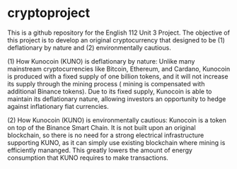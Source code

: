 # cryptoproject

This is a github repository for the English 112 Unit 3 Project. The objective of this project is to develop an original cryptocurrency that designed to be (1) deflationary by nature and (2) environmentally cautious. 

(1) How Kunocoin (KUNO) is deflationary by nature:
Unlike many mainstream cryptocurrencies like Bitcoin, Ethereum, and Cardano, Kunocoin is produced with a fixed supply of one billion tokens, and it will not increase its supply through the mining process ( mining is compensated with additional Binance tokens). Due to its fixed supply, Kunocoin is able to maintain its deflationary nature, allowing investors an opportunity to hedge against inflationary fiat currencies. 

(2) How Kunocoin (KUNO) is environmentally cautious:
Kunocoin is a token on top of the Binance Smart Chain. It is not built upon an original blockchain, so there is no need for a strong electrical infrastructure supporting KUNO, as it can simply use existing blockchain where mining is efficiently mananged. This greatly lowers the amount of energy consumption that KUNO requires to make transactions. 
